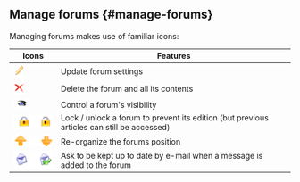 ## Manage forums {#manage-forums}

Managing forums makes use of familiar icons:

| Icons | Features |
| --- | --- |
| ![](../assets/images68.png) | Update forum settings |
| ![](../assets/images69.png) | Delete the forum and all its contents |
| ![](../assets/images70.png) | Control a forum&#039;s visibility |
| ![](../assets/images71.png) | Lock / unlock a forum to prevent its edition (but previous articles can still be accessed) |
| ![](../assets/images72.png) | Re-organize the forums position |
| ![](../assets/images73.png) | Ask to be kept up to date by e-mail when a message is added to the forum |